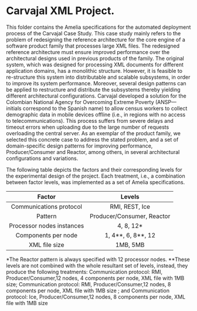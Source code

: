 # Carvajal XML Project.

This folder contains the Amelia specifications for the automated deployment process of the Carvajal Case Study. This case study mainly refers to the problem of redesigning the reference architecture for the core engine of a software product family that processes large XML files. The redesigned reference architecture must ensure improved performance over the architectural designs used in previous products of the family.
The original system, which was designed for processing XML documents for different application domains, has a monolithic structure. However, it is feasible to re-structure this system into distributable and scalable subsystems, in order to improve its system performance. Moreover, several design patterns can be applied to restructure and distribute the subsystems thereby yielding different architectural configurations. Carvajal developed a solution for the Colombian National Agency for Overcoming Extreme Poverty (ANSP—initials correspond to the Spanish name) to allow census workers to collect demographic data in mobile devices offline (i.e.,
in regions with no access to telecommunications).  This process suffers from severe delays and timeout errors when uploading due to the large number of requests overloading the central server. As an exemplar of the product family, we selected this concrete case to address the stated problem, and a set of domain-specific design patterns for improving performance, Producer/Consumer and Reactor, among others, in several architectural configurations and variations. 

The following table depicts the factors and their corresponding levels for the experimental design of the project. Each treatment, i.e., a combination between factor levels, was implemented as a set of Amelia specifications.

|           Factor          |           Levels           |
|:-------------------------:|:--------------------------:|
| Communications protocol   |       RMI, REST, Ice       |
| Pattern                   | Producer/Consumer, Reactor |
| Processor nodes instances |          4, 8, 12*         |
| Components per node       |          1, 4**, 6, 8**, 12|
| XML file size             |          1MB, 5MB          |

*The Reactor pattern is always specified with 12 processor nodes.
**These levels are not combined with the whole resultant set of levels, instead, they produce the following treatments: Communication protocol: RMI, Producer/Consumer,12 nodes, 4 components per node, XML file with 1MB size; Communication protocol: RMI, Producer/Consumer,12 nodes, 8 components per node, XML file with 1MB size ; and Communication protocol: Ice, Producer/Consumer,12 nodes, 8 components per node, XML file with 1MB size